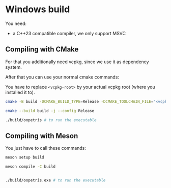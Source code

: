 # Windows build


You need:

- a C++23 compatible compiler, we only support MSVC



## Compiling with CMake

For that you additionally need vcpkg, since we use it as dependency system.

After that you can use your normal cmake commands:

You have to replace `<vcpkg-root>` by your actual vcpkg root (where you installed it to).

```bash
cmake -B build -DCMAKE_BUILD_TYPE=Release -DCMAKE_TOOLCHAIN_FILE="<vcpkg-root>/vcpkg/scripts/buildsystems/vcpkg.cmake" .

cmake --build build -j --config Release

./build/oopetris # to run the executable
```


## Compiling with Meson


You just have to call these commands:


```bash
meson setup build

meson compile -C build


./build/oopetris.exe # to run the executable
```

